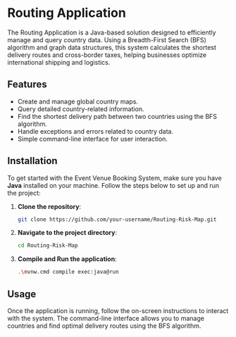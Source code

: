 # Routing Application

The Routing Application is a Java-based solution designed to efficiently manage and query country data. Using a Breadth-First Search (BFS) algorithm and graph data structures, this system calculates the shortest delivery routes and cross-border taxes, helping businesses optimize international shipping and logistics.

## Features

- Create and manage global country maps.
- Query detailed country-related information.
- Find the shortest delivery path between two countries using the BFS algorithm.
- Handle exceptions and errors related to country data.
- Simple command-line interface for user interaction.

## Installation

To get started with the Event Venue Booking System, make sure you have **Java** installed on your machine. 
Follow the steps below to set up and run the project:

1. **Clone the repository**:
   ```bash
   git clone https://github.com/your-username/Routing-Risk-Map.git

2. **Navigate to the project directory**:
   ```bash   
   cd Routing-Risk-Map
   
3. **Compile and Run the application**:
   ```bash  
   .\mvnw.cmd compile exec:java@run

## Usage

Once the application is running, follow the on-screen instructions to interact with the system. The command-line interface allows you to manage countries and find optimal delivery routes using the BFS algorithm.
